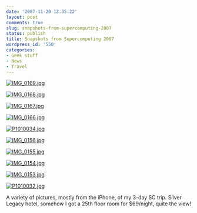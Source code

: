 ```yaml
---
date: '2007-11-20 12:35:22'
layout: post
comments: true
slug: snapshots-from-supercomputing-2007
status: publish
title: Snapshots from Supercomputing 2007
wordpress_id: '550'
categories:
- Geek stuff
- News
- Travel
---
```





[![IMG_0169.jpg](http://www.phfactor.net/wp/wp-photos/thumb.20071120-113522-10.jpg)](http://www.phfactor.net/wp/wp-photos/20071120-113522-10.jpg)


 


[![IMG_0168.jpg](http://www.phfactor.net/wp/wp-photos/thumb.20071120-113521-9.jpg)](http://www.phfactor.net/wp/wp-photos/20071120-113521-9.jpg)


 


[![IMG_0167.jpg](http://www.phfactor.net/wp/wp-photos/thumb.20071120-113521-8.jpg)](http://www.phfactor.net/wp/wp-photos/20071120-113521-8.jpg)


 


[![IMG_0166.jpg](http://www.phfactor.net/wp/wp-photos/thumb.20071120-113521-7.jpg)](http://www.phfactor.net/wp/wp-photos/20071120-113521-7.jpg)


 


[![P1010034.jpg](http://www.phfactor.net/wp/wp-photos/thumb.20071120-113521-6.jpg)](http://www.phfactor.net/wp/wp-photos/20071120-113521-6.jpg)


 


[![IMG_0156.jpg](http://www.phfactor.net/wp/wp-photos/thumb.20071120-113521-5.jpg)](http://www.phfactor.net/wp/wp-photos/20071120-113521-5.jpg)


 


[![IMG_0155.jpg](http://www.phfactor.net/wp/wp-photos/thumb.20071120-113520-4.jpg)](http://www.phfactor.net/wp/wp-photos/20071120-113520-4.jpg)


 


[![IMG_0154.jpg](http://www.phfactor.net/wp/wp-photos/thumb.20071120-113520-3.jpg)](http://www.phfactor.net/wp/wp-photos/20071120-113520-3.jpg)


 


[![IMG_0153.jpg](http://www.phfactor.net/wp/wp-photos/thumb.20071120-113520-2.jpg)](http://www.phfactor.net/wp/wp-photos/20071120-113520-2.jpg)


 


[![P1010032.jpg](http://www.phfactor.net/wp/wp-photos/thumb.20071120-113520-1.jpg)](http://www.phfactor.net/wp/wp-photos/20071120-113520-1.jpg)


 A variety of pictures, mostly from the iPhone, of my 3-day SC trip.   Silver Legacy hotel, somehow I got a 25th floor room for $69/night,   quite the view!
